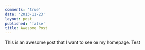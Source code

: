 ```yaml
---
comments: 'true'
date: '2013-11-23'
layout: post
published: 'false'
title: Awesome Post
---
```

This is an awesome post that I want to see on my homepage. Test
